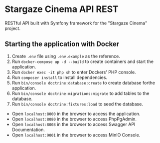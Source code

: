 # Stargaze Cinema API REST

RESTful API built with Symfony framework for the "Stargaze Cinema" project.

## Starting the application with Docker

1. Create `.env` file using `.env.example` as the reference.
2. Run `docker-compose up -d --build` to create containers and start the application.
3. Run `docker exec -it php sh` to enter Dockers' PHP console.
4. Run `composer install` to install dependencies.
5. Run `bin/console doctrine:database:create` to create database forthe application.
6. Run `bin/console doctrine:migrations:migrate` to add tables to the database.
7. Run `bin/console doctrine:fixtures:load` to seed the database.

-   Open `localhost:8000` in the browser to access the application.
-   Open `localhost:8080` in the browser to access PhpPgAdmin.
-   Open `localhost:8008` in the browser to access Swagger API Documentation.
-   Open `localhost:9001` in the browser to access MinIO Console.
